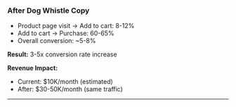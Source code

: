 ### After Dog Whistle Copy

- Product page visit → Add to cart: 8-12%
- Add to cart → Purchase: 60-65%
- Overall conversion: ~5-8%

**Result:** 3-5x conversion rate increase

**Revenue Impact:**

- Current: $10K/month (estimated)
- After: $30-50K/month (same traffic)

---
